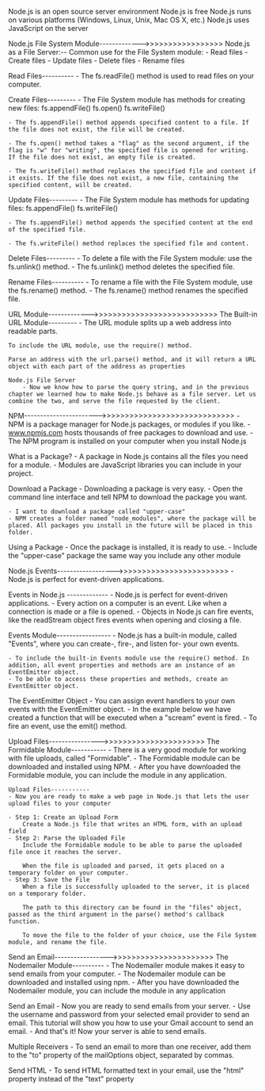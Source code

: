 Node.js is an open source server environment
Node.js is free
Node.js runs on various platforms (Windows, Linux, Unix, Mac OS X, etc.)
Node.js uses JavaScript on the server

Node.js File System Module------------->>>>>>>>>>>>>>>>>
Node.js as a File Server:--
    Common use for the File System module:
       - Read files
       - Create files
       - Update files
       - Delete files
       - Rename files

Read Files----------
    - The fs.readFile() method is used to read files on your computer.

Create Files---------
    - The File System module has methods for creating new files:
        fs.appendFile()
        fs.open()
        fs.writeFile()
        
    - The fs.appendFile() method appends specified content to a file. If the file does not exist, the file will be created.

    - The fs.open() method takes a "flag" as the second argument, if the flag is "w" for "writing", the specified file is opened for writing. If the file does not exist, an empty file is created.

    - The fs.writeFile() method replaces the specified file and content if it exists. If the file does not exist, a new file, containing the specified content, will be created.

Update Files---------
    - The File System module has methods for updating files:
        fs.appendFile()
        fs.writeFile()
    
    - The fs.appendFile() method appends the specified content at the end of the specified file.

    - The fs.writeFile() method replaces the specified file and content.

Delete Files---------
    - To delete a file with the File System module:
          use the fs.unlink() method.
    - The fs.unlink() method deletes the specified file.

Rename Files----------
    - To rename a file with the File System module,  use the fs.rename() method.
    - The fs.rename() method renames the specified file.


URL Module------------->>>>>>>>>>>>>>>>>>>>>>>>>>>
The Built-in URL Module---------
    - The URL module splits up a web address into readable parts.

    To include the URL module, use the require() method.

    Parse an address with the url.parse() method, and it will return a URL object with each part of the address as properties

    Node.js File Server
        - Now we know how to parse the query string, and in the previous chapter we learned how to make Node.js behave as a file server. Let us combine the two, and serve the file requested by the client.


NPM----------------------->>>>>>>>>>>>>>>>>>>>>>>>>>>>>
    - NPM is a package manager for Node.js packages, or modules if you like.
    - www.npmjs.com hosts thousands of free packages to download and use.
    - The NPM program is installed on your computer when you install Node.js

What is a Package?
    - A package in Node.js contains all the files you need for a module.
    - Modules are JavaScript libraries you can include in your project.

Download a Package
    - Downloading a package is very easy.
    - Open the command line interface and tell NPM to download the package you want.

    - I want to download a package called "upper-case"
    - NPM creates a folder named "node_modules", where the package will be placed. All packages you install in the future will be placed in this folder.

Using a Package
    - Once the package is installed, it is ready to use.
    - Include the "upper-case" package the same way you include any other module

Node.js Events------------------>>>>>>>>>>>>>>>>>>>>>>>>
    - Node.js is perfect for event-driven applications.

Events in Node.js -------------
    - Node.js is perfect for event-driven applications.
    - Every action on a computer is an event. Like when a connection is made or a file is opened.
    - Objects in Node.js can fire events, like the readStream object fires events when opening and closing a file.

Events Module-----------------
    - Node.js has a built-in module, called "Events", where you can create-, fire-, and listen for- your own events.

    - To include the built-in Events module use the require() method. In addition, all event properties and methods are an instance of an EventEmitter object. 
    - To be able to access these properties and methods, create an EventEmitter object.

The EventEmitter Object
    - You can assign event handlers to your own events with the EventEmitter object.
    - In the example below we have created a function that will be executed when a "scream" event is fired.
    - To fire an event, use the emit() method.

Upload Files---------------->>>>>>>>>>>>>>>>>>>>>>
The Formidable Module-----------
    - There is a very good module for working with file uploads, called "Formidable".
    - The Formidable module can be downloaded and installed using NPM.
    - After you have downloaded the Formidable module, you can include the module in any application.

    Upload Files-----------
    - Now you are ready to make a web page in Node.js that lets the user upload files to your computer

    - Step 1: Create an Upload Form
        Create a Node.js file that writes an HTML form, with an upload field
    - Step 2: Parse the Uploaded File
        Include the Formidable module to be able to parse the uploaded file once it reaches the server.

        When the file is uploaded and parsed, it gets placed on a temporary folder on your computer.
    - Step 3: Save the File
        When a file is successfully uploaded to the server, it is placed on a temporary folder.

        The path to this directory can be found in the "files" object, passed as the third argument in the parse() method's callback function.

        To move the file to the folder of your choice, use the File System module, and rename the file.

Send an Email----------------->>>>>>>>>>>>>>>>>>>>>>
The Nodemailer Module----------
    - The Nodemailer module makes it easy to send emails from your computer.
    - The Nodemailer module can be downloaded and installed using npm.
    - After you have downloaded the Nodemailer module, you can include the module in any application

Send an Email
    - Now you are ready to send emails from your server.
    - Use the username and password from your selected email provider to send an email. This tutorial will show you how to use your Gmail account to send an email.
    - And that's it! Now your server is able to send emails.

Multiple Receivers
    - To send an email to more than one receiver, add them to the "to" property of the mailOptions object, separated by commas.

Send HTML
    - To send HTML formatted text in your email, use the "html" property instead of the "text" property
